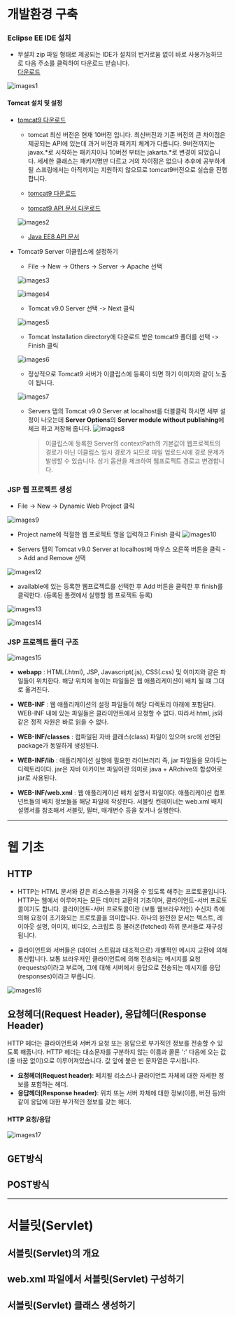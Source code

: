 # 개발환경 구축

### Eclipse EE IDE 설치
- 무설치 zip 파일 형태로 제공되는 IDE가 설치의 번거로움 없이 바로 사용가능하므로 다음 주소를 클릭하여 다운로드 받습니다.<br>[다운로드](https://www.eclipse.org/downloads/packages/)

![images1](https://raw.githubusercontent.com/yonggyo1125/curriculum300H/main/4.Servlet%20%26%20JSP1(21%EC%8B%9C%EA%B0%84)/1%EC%9D%BC%EC%B0%A8(3h)%20-%20%EA%B0%9C%EB%B0%9C%ED%99%98%EA%B2%BD%20%EA%B5%AC%EC%B6%95%2C%20%EC%9B%B9%20%EA%B8%B0%EC%B4%88%2C%20%EC%84%9C%EB%B8%94%EB%A6%BF(Servlet)/images/images1.png)

#### Tomcat 설치 및 설정

- [tomcat9 다운로드](https://tomcat.apache.org/download-90.cgi)
	- tomcat 최신 버전은 현재 10버전 입니다. 최신버전과 기존 버전의 큰 차이점은 제공되는 API에 있는데 과거 버전과 패키지 체계가 다릅니다. 9버전까지는 javax.\*로 시작하는 패키지이나 10버전 부터는 jakarta.\*로 변경이 되었습니다. 세세한 클래스는 패키지명만 다르고 거의 차이점은 없으나 추후에 공부하게될 스프링에서는 아직까지는 지원하지 않으므로 tomcat9버전으로 실습을 진행합니다.
	
	- [tomcat9 다운로드](https://dlcdn.apache.org/tomcat/tomcat-9/v9.0.63/bin/apache-tomcat-9.0.63-windows-x64.zip)
	- [tomcat9 API 문서 다운로드](https://dlcdn.apache.org/tomcat/tomcat-9/v9.0.63/bin/apache-tomcat-9.0.63-fulldocs.tar.gz)
	
	![images2](https://raw.githubusercontent.com/yonggyo1125/curriculum300H/main/4.Servlet%20%26%20JSP1(21%EC%8B%9C%EA%B0%84)/1%EC%9D%BC%EC%B0%A8(3h)%20-%20%EA%B0%9C%EB%B0%9C%ED%99%98%EA%B2%BD%20%EA%B5%AC%EC%B6%95%2C%20%EC%9B%B9%20%EA%B8%B0%EC%B4%88%2C%20%EC%84%9C%EB%B8%94%EB%A6%BF(Servlet)/images/images2.png)
	
	- [Java EE8 API 문서](https://javaee.github.io/javaee-spec/javadocs/overview-summary.html)
	
- Tomcat9 Server 이클립스에 설정하기
	- File -> New -> Others -> Server -> Apache 선택 
	
	![images3](https://raw.githubusercontent.com/yonggyo1125/curriculum300H/main/4.Servlet%20%26%20JSP1(21%EC%8B%9C%EA%B0%84)/1%EC%9D%BC%EC%B0%A8(3h)%20-%20%EA%B0%9C%EB%B0%9C%ED%99%98%EA%B2%BD%20%EA%B5%AC%EC%B6%95%2C%20%EC%9B%B9%20%EA%B8%B0%EC%B4%88%2C%20%EC%84%9C%EB%B8%94%EB%A6%BF(Servlet)/images/images3.png)<br>
	
	![images4](https://raw.githubusercontent.com/yonggyo1125/curriculum300H/main/4.Servlet%20%26%20JSP1(21%EC%8B%9C%EA%B0%84)/1%EC%9D%BC%EC%B0%A8(3h)%20-%20%EA%B0%9C%EB%B0%9C%ED%99%98%EA%B2%BD%20%EA%B5%AC%EC%B6%95%2C%20%EC%9B%B9%20%EA%B8%B0%EC%B4%88%2C%20%EC%84%9C%EB%B8%94%EB%A6%BF(Servlet)/images/images4.png)
	
	- Tomcat v9.0 Server 선택 -> Next 클릭
	
	![images5](https://raw.githubusercontent.com/yonggyo1125/curriculum300H/main/4.Servlet%20%26%20JSP1(21%EC%8B%9C%EA%B0%84)/1%EC%9D%BC%EC%B0%A8(3h)%20-%20%EA%B0%9C%EB%B0%9C%ED%99%98%EA%B2%BD%20%EA%B5%AC%EC%B6%95%2C%20%EC%9B%B9%20%EA%B8%B0%EC%B4%88%2C%20%EC%84%9C%EB%B8%94%EB%A6%BF(Servlet)/images/images5.png)
	
	- Tomcat Installation directory에 다운로드 받은 tomcat9 폴더를 선택 -> Finish 클릭 
	
	![images6](https://raw.githubusercontent.com/yonggyo1125/curriculum300H/main/4.Servlet%20%26%20JSP1(21%EC%8B%9C%EA%B0%84)/1%EC%9D%BC%EC%B0%A8(3h)%20-%20%EA%B0%9C%EB%B0%9C%ED%99%98%EA%B2%BD%20%EA%B5%AC%EC%B6%95%2C%20%EC%9B%B9%20%EA%B8%B0%EC%B4%88%2C%20%EC%84%9C%EB%B8%94%EB%A6%BF(Servlet)/images/images6.png)
	
	- 정상적으로 Tomcat9 서버가 이클립스에 등록이 되면 하기 이미지와 같이 노출이 됩니다.
	
	![images7](https://raw.githubusercontent.com/yonggyo1125/curriculum300H/main/4.Servlet%20%26%20JSP1(21%EC%8B%9C%EA%B0%84)/1%EC%9D%BC%EC%B0%A8(3h)%20-%20%EA%B0%9C%EB%B0%9C%ED%99%98%EA%B2%BD%20%EA%B5%AC%EC%B6%95%2C%20%EC%9B%B9%20%EA%B8%B0%EC%B4%88%2C%20%EC%84%9C%EB%B8%94%EB%A6%BF(Servlet)/images/images7.png)
	
	
	- Servers 탭의 Tomcat v9.0 Server at localhost를 더블클릭 하시면 세부 설정이 나오는데 **Server Options**의 **Server module without publishing**에 체크 하고 저장해 줍니다.
	![images8](https://raw.githubusercontent.com/yonggyo1125/curriculum300H/main/4.Servlet%20%26%20JSP1(21%EC%8B%9C%EA%B0%84)/1%EC%9D%BC%EC%B0%A8(3h)%20-%20%EA%B0%9C%EB%B0%9C%ED%99%98%EA%B2%BD%20%EA%B5%AC%EC%B6%95%2C%20%EC%9B%B9%20%EA%B8%B0%EC%B4%88%2C%20%EC%84%9C%EB%B8%94%EB%A6%BF(Servlet)/images/images8.png)
	
		> 이클립스에 등록한 Server의 contextPath의 기본값이 웹프로젝트의 경로가 아닌 이클립스 임시 경로가 되므로 파일 업로드시에 경로 문제가 발생할 수 있습니다. 상기 옵션을 체크하여 웹프로젝트 경로고 변경합니다.
		
### JSP 웹 프로젝트 생성
- File -> New -> Dynamic Web Project 클릭

![images9](https://raw.githubusercontent.com/yonggyo1125/curriculum300H/main/4.Servlet%20%26%20JSP1(21%EC%8B%9C%EA%B0%84)/1%EC%9D%BC%EC%B0%A8(3h)%20-%20%EA%B0%9C%EB%B0%9C%ED%99%98%EA%B2%BD%20%EA%B5%AC%EC%B6%95%2C%20%EC%9B%B9%20%EA%B8%B0%EC%B4%88%2C%20%EC%84%9C%EB%B8%94%EB%A6%BF(Servlet)/images/images9.png)

- Project name에 적절한 웹 프로젝트 명을 입력하고 Finish 클릭
![images10](https://raw.githubusercontent.com/yonggyo1125/curriculum300H/main/4.Servlet%20%26%20JSP1(21%EC%8B%9C%EA%B0%84)/1%EC%9D%BC%EC%B0%A8(3h)%20-%20%EA%B0%9C%EB%B0%9C%ED%99%98%EA%B2%BD%20%EA%B5%AC%EC%B6%95%2C%20%EC%9B%B9%20%EA%B8%B0%EC%B4%88%2C%20%EC%84%9C%EB%B8%94%EB%A6%BF(Servlet)/images/images10.png)

- Servers 탭의 Tomcat v9.0 Server at localhost에 마우스 오른쪽 버튼을 클릭 -> Add and Remove 선택

![images12](https://raw.githubusercontent.com/yonggyo1125/curriculum300H/main/4.Servlet%20%26%20JSP1(21%EC%8B%9C%EA%B0%84)/1%EC%9D%BC%EC%B0%A8(3h)%20-%20%EA%B0%9C%EB%B0%9C%ED%99%98%EA%B2%BD%20%EA%B5%AC%EC%B6%95%2C%20%EC%9B%B9%20%EA%B8%B0%EC%B4%88%2C%20%EC%84%9C%EB%B8%94%EB%A6%BF(Servlet)/images/images12.png)

- available에 있는 등록한 웹프로젝트를 선택한 후 Add 버튼을 클릭한 후 finish를 클릭한다. (등록된 톰캣에서 실행할 웹 프로젝트 등록)

![images13](https://raw.githubusercontent.com/yonggyo1125/curriculum300H/main/4.Servlet%20%26%20JSP1(21%EC%8B%9C%EA%B0%84)/1%EC%9D%BC%EC%B0%A8(3h)%20-%20%EA%B0%9C%EB%B0%9C%ED%99%98%EA%B2%BD%20%EA%B5%AC%EC%B6%95%2C%20%EC%9B%B9%20%EA%B8%B0%EC%B4%88%2C%20%EC%84%9C%EB%B8%94%EB%A6%BF(Servlet)/images/images13.png)<br>

![images14](https://raw.githubusercontent.com/yonggyo1125/curriculum300H/main/4.Servlet%20%26%20JSP1(21%EC%8B%9C%EA%B0%84)/1%EC%9D%BC%EC%B0%A8(3h)%20-%20%EA%B0%9C%EB%B0%9C%ED%99%98%EA%B2%BD%20%EA%B5%AC%EC%B6%95%2C%20%EC%9B%B9%20%EA%B8%B0%EC%B4%88%2C%20%EC%84%9C%EB%B8%94%EB%A6%BF(Servlet)/images/images14.png)



### JSP 프로젝트 폴더 구조

![images15](https://raw.githubusercontent.com/yonggyo1125/curriculum300H/main/4.Servlet%20%26%20JSP1(21%EC%8B%9C%EA%B0%84)/1%EC%9D%BC%EC%B0%A8(3h)%20-%20%EA%B0%9C%EB%B0%9C%ED%99%98%EA%B2%BD%20%EA%B5%AC%EC%B6%95%2C%20%EC%9B%B9%20%EA%B8%B0%EC%B4%88%2C%20%EC%84%9C%EB%B8%94%EB%A6%BF(Servlet)/images/images15.png) <br>


- **webapp** : HTML(.html), JSP, Javascript(.js), CSS(.css) 및 이미지와 같은 파일들이 위치한다. 해당 위치에 놓이는 파일들은 웹 애플리케이션이 배치 될 떄 그대로 옮겨진다.
- **WEB-INF** : 웹 애플리케이션의 설정 파일들이 해당 디렉토리 아래에 포함된다. WEB-INF 내에 있는 파일들은 클라이언트에서 요청할 수 없다. 따라서 html, js와 같은 정적 자원은 바로 읽을 수 없다.

- **WEB-INF/classes** : 컴파일된 자바 클래스(class) 파일이 있으며 src에 선언된 package가 동일하게 생성된다.

- **WEB-INF/lib** : 애플리케이션 실행에 필요한 라이브러리 즉, jar 파일들을 모아두는 디렉토리이다. jar은 자바 아카이브 파일이란 의미로 java + ARchive의 합성어로 jar로 사용된다.

- **WEB-INF/web.xml** : 웹 애플리케이션 배치 설명서 파일이다. 애플리케이션 컴포넌트들의 배치 정보들을 해당 파일에 작성한다. 서블릿 컨테이너는 web.xml 배치 설명서를 참조해서 서블릿, 필터, 매개변수 등을 찾거나 실행한다.

* * *
# 웹 기초

## HTTP
- HTTP는 HTML 문서와 같은 리소스들을 가져올 수 있도록 해주는 프로토콜입니다. HTTP는 웹에서 이루어지는 모든 데이터 교환의 기초이며, 클라이언트-서버 프로토콜이기도 합니다. 클라이언트-서버 프로토콜이란 (보통 웹브라우저인) 수신자 측에 의해 요청이 초기화되는 프로토콜을 의미합니다. 하나의 완전한 문서는 텍스트, 레이아웃 설명, 이미지, 비디오, 스크립트 등 불러온(fetched) 하위 문서들로 재구성됩니다.

- 클라이언트와 서버들은 (데이터 스트림과 대조적으로) 개별적인 메시지 교환에 의해 통신합니다. 보통 브라우저인 클라이언트에 의해 전송되는 메시지를 요청(requests)이라고 부르며, 그에 대해 서버에서 응답으로 전송되는 메시지를 응답(responses)이라고 부릅니다.

![images16](https://raw.githubusercontent.com/yonggyo1125/curriculum300H/main/4.Servlet%20%26%20JSP1(21%EC%8B%9C%EA%B0%84)/1%EC%9D%BC%EC%B0%A8(3h)%20-%20%EA%B0%9C%EB%B0%9C%ED%99%98%EA%B2%BD%20%EA%B5%AC%EC%B6%95%2C%20%EC%9B%B9%20%EA%B8%B0%EC%B4%88%2C%20%EC%84%9C%EB%B8%94%EB%A6%BF(Servlet)/images/images16.png)

## 요청헤더(Request Header), 응답헤더(Response Header)
HTTP 헤더는 클라이언트와 서버가 요청 또는 응답으로 부가적인 정보를 전송할 수 있도록 해줍니다. HTTP 헤더는 대소문자를 구분하지 않는 이름과 콜론 ':' 다음에 오는 값(줄 바꿈 없이)으로 이루어져있습니다. 값 앞에 붙은 빈 문자열은 무시됩니다.

- <b>요청헤더(Request header)</b>: 페치될 리소스나 클라이언트 자체에 대한 자세한 정보를 포함하는 헤더.
- <b>응답헤더(Response header)</b>: 위치 또는 서버 자체에 대한 정보(이름, 버전 등)와 같이 응답에 대한 부가적인 정보를 갖는 헤더.

#### HTTP 요청/응답
![images17](https://raw.githubusercontent.com/yonggyo1125/curriculum300H/main/4.Servlet%20%26%20JSP1(21%EC%8B%9C%EA%B0%84)/1%EC%9D%BC%EC%B0%A8(3h)%20-%20%EA%B0%9C%EB%B0%9C%ED%99%98%EA%B2%BD%20%EA%B5%AC%EC%B6%95%2C%20%EC%9B%B9%20%EA%B8%B0%EC%B4%88%2C%20%EC%84%9C%EB%B8%94%EB%A6%BF(Servlet)/images/images17.png)




## GET방식

## POST방식

* * *
# 서블릿(Servlet)

## 서블릿(Servlet)의 개요

## web.xml 파일에서 서블릿(Servlet) 구성하기

## 서블릿(Servlet) 클래스 생성하기
